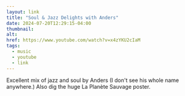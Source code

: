 ```yaml
---
layout: link
title: "Soul & Jazz Delights with Anders"
date: 2024-07-20T12:29:15-04:00
thumbnail:
alt:
href: https://www.youtube.com/watch?v=x4zYKU2cIaM
tags:
  - music
  - youtube
  - link
---
```


Excellent mix of jazz and soul by Anders (I don't see his whole name anywhere.) Also dig the huge <span lang="fr">La Planète Sauvage</span> poster.
